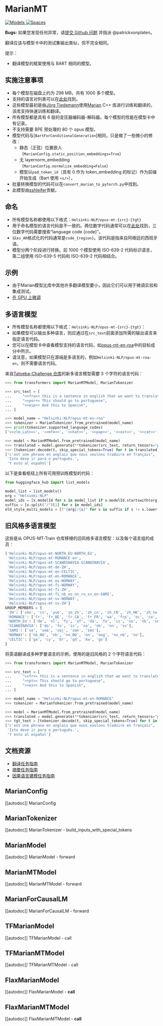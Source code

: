 <!--版权 2020 HuggingFace团队 保留所有权利。

根据Apache许可证，第2.0版（“许可证”）许可；除非符合许可证的规定，否则不得使用此文件。
您可以在以下位置获取许可证的副本 http://www.apache.org/licenses/LICENSE-2.0
除非适用法律要求或书面协议，否则根据许可证分发的软件基于“按原样”分发的基础上，
没有任何保证或条件，无论是明示的还是暗示的。有关许可下的特定语言的权限和限制，请参阅许可证。

⚠️ 请注意，此文件是Markdown格式，但包含特定的语法，用于我们的文档构建器（类似于MDX），可能在您的Markdown查看器中无法正常显示。

-->

# MarianMT

<div class="flex flex-wrap space-x-1">
<a href="https://huggingface.co/models?filter=marian">
<img alt="Models" src="https://img.shields.io/badge/All_model_pages-marian-blueviolet">
</a>
<a href="https://huggingface.co/spaces/docs-demos/opus-mt-zh-en">
<img alt="Spaces" src="https://img.shields.io/badge/%F0%9F%A4%97%20Hugging%20Face-Spaces-blue">
</a>
</div>

**Bugs:** 如果您发现任何异常，请[提交 Github 问题](https://github.com/huggingface/transformers/issues/new?assignees=sshleifer&labels=&template=bug-report.md&title)
并指派 @patrickvonplaten。

翻译应该与模型卡中的测试集输出类似，但不完全相同。

提示：

- 翻译模型的框架使用与 BART 相同的模型。

## 实施注意事项

- 每个模型在磁盘上约为 298 MB，共有 1000 多个模型。
- 支持的语言对列表可以在[此处](https://huggingface.co/Helsinki-NLP)找到。
- 这些模型最初是由[Jörg Tiedemann](https://researchportal.helsinki.fi/en/persons/j%C3%B6rg-tiedemann)使用[Marian](https://marian-nmt.github.io/) C++ 库进行训练和翻译的，该库支持快速训练和翻译。
- 所有模型都是具有 6 层的变压器编码器-解码器。每个模型的性能在模型卡中有记录。
- 不支持需要 BPE 预处理的 80 个 opus 模型。
- 模型代码与[`BartForConditionalGeneration`]相同，只是做了一些微小的修改：
  - 静态（正弦）位置嵌入（`MarianConfig.static_position_embeddings=True`）
  - 无 layernorm_embedding（`MarianConfig.normalize_embedding=False`）
  - 模型以`pad_token_id`（具有 0 作为 token_embedding 的标记）作为前缀开始生成（Bart 使用 `<s/>`），
- 批量转换模型的代码可以在`convert_marian_to_pytorch.py`中找到。
- 此模型由[sshleifer](https://huggingface.co/sshleifer)贡献。

## 命名

- 所有模型名称都使用以下格式：`Helsinki-NLP/opus-mt-{src}-{tgt}`
- 用于命名模型的语言代码是不一致的。两位数字代码通常可以在[此处](https://developers.google.com/admin-sdk/directory/v1/languages)找到，三位数字代码需要搜索“language
  code {code}”。
- 以`es_AR`格式化的代码通常是`code_{region}`。该代码是指来自阿根廷的西班牙语。
- 模型分两个阶段进行转换。前 1000 个模型使用 ISO-639-2 代码标识语言，第二组使用 ISO-639-5 代码和 ISO-639-2 代码相结合。

## 示例

- 由于Marian模型比库中其他许多翻译模型要小，因此它们可以用于微调实验和集成测试。
- [在 GPU 上微调](https://github.com/huggingface/transformers/blob/master/examples/legacy/seq2seq/train_distil_marian_enro.sh)

## 多语言模型

- 所有模型名称都使用以下格式：`Helsinki-NLP/opus-mt-{src}-{tgt}`：
- 如果模型可以输出多种语言，则应通过在`src_text`前面添加所需的输出语言来指定语言代码。
- 您可以在模型卡中查看模型支持的语言代码，如[opus-mt-en-roa](https://huggingface.co/Helsinki-NLP/opus-mt-en-roa)中的目标成分中所示。
- 请注意，如果模型只在源端是多语言的，例如`Helsinki-NLP/opus-mt-roa-en`，则不需要语言代码。

来自[Tatoeba-Challenge 仓库](https://github.com/Helsinki-NLP/Tatoeba-Challenge)的新多语言模型需要 3 个字符的语言代码：

```python
>>> from transformers import MarianMTModel, MarianTokenizer

>>> src_text = [
...     ">>fra<< this is a sentence in english that we want to translate to french",
...     ">>por<< This should go to portuguese",
...     ">>esp<< And this to Spanish",
... ]

>>> model_name = "Helsinki-NLP/opus-mt-en-roa"
>>> tokenizer = MarianTokenizer.from_pretrained(model_name)
>>> print(tokenizer.supported_language_codes)
['>>zlm_Latn<<', '>>mfe<<', '>>hat<<', '>>pap<<', '>>ast<<', '>>cat<<', '>>ind<<', '>>glg<<', '>>wln<<', '>>spa<<', '>>fra<<', '>>ron<<', '>>por<<', '>>ita<<', '>>oci<<', '>>arg<<', '>>min<<']

>>> model = MarianMTModel.from_pretrained(model_name)
>>> translated = model.generate(**tokenizer(src_text, return_tensors="pt", padding=True))
>>> [tokenizer.decode(t, skip_special_tokens=True) for t in translated]
["c'est une phrase en anglais que nous voulons traduire en français",
 'Isto deve ir para o português.',
 'Y esto al español']
```

以下是查看枢纽上所有可用预训练模型的代码：

```python
from huggingface_hub import list_models

model_list = list_models()
org = "Helsinki-NLP"
model_ids = [x.modelId for x in model_list if x.modelId.startswith(org)]
suffix = [x.split("/")[1] for x in model_ids]
old_style_multi_models = [f"{org}/{s}" for s in suffix if s != s.lower()]
```

## 旧风格多语言模型

这些是从 OPUS-MT-Train 仓库移植的旧风格多语言模型：以及每个语言组的成员：

```python no-style
['Helsinki-NLP/opus-mt-NORTH_EU-NORTH_EU',
 'Helsinki-NLP/opus-mt-ROMANCE-en',
 'Helsinki-NLP/opus-mt-SCANDINAVIA-SCANDINAVIA',
 'Helsinki-NLP/opus-mt-de-ZH',
 'Helsinki-NLP/opus-mt-en-CELTIC',
 'Helsinki-NLP/opus-mt-en-ROMANCE',
 'Helsinki-NLP/opus-mt-es-NORWAY',
 'Helsinki-NLP/opus-mt-fi-NORWAY',
 'Helsinki-NLP/opus-mt-fi-ZH',
 'Helsinki-NLP/opus-mt-fi_nb_no_nn_ru_sv_en-SAMI',
 'Helsinki-NLP/opus-mt-sv-NORWAY',
 'Helsinki-NLP/opus-mt-sv-ZH']
GROUP_MEMBERS = {
 'ZH': ['cmn', 'cn', 'yue', 'ze_zh', 'zh_cn', 'zh_CN', 'zh_HK', 'zh_tw', 'zh_TW', 'zh_yue', 'zhs', 'zht', 'zh'],
 'ROMANCE': ['fr', 'fr_BE', 'fr_CA', 'fr_FR', 'wa', 'frp', 'oc', 'ca', 'rm', 'lld', 'fur', 'lij', 'lmo', 'es', 'es_AR', 'es_CL', 'es_CO', 'es_CR', 'es_DO', 'es_EC', 'es_ES', 'es_GT', 'es_HN', 'es_MX', 'es_NI', 'es_PA', 'es_PE', 'es_PR', 'es_SV', 'es_UY', 'es_VE', 'pt', 'pt_br', 'pt_BR', 'pt_PT', 'gl', 'lad', 'an', 'mwl', 'it', 'it_IT', 'co', 'nap', 'scn', 'vec', 'sc', 'ro', 'la'],
 'NORTH_EU': ['de', 'nl', 'fy', 'af', 'da', 'fo', 'is', 'no', 'nb', 'nn', 'sv'],
 'SCANDINAVIA': ['da', 'fo', 'is', 'no', 'nb', 'nn', 'sv'],
 'SAMI': ['se', 'sma', 'smj', 'smn', 'sms'],
 'NORWAY': ['nb_NO', 'nb', 'nn_NO', 'nn', 'nog', 'no_nb', 'no'],
 'CELTIC': ['ga', 'cy', 'br', 'gd', 'kw', 'gv']
}
```

将英语翻译成多种罗曼语言的示例，使用的是旧风格的 2 个字符语言代码：

```python
>>> from transformers import MarianMTModel, MarianTokenizer

>>> src_text = [
...     ">>fr<< this is a sentence in english that we want to translate to french",
...     ">>pt<< This should go to portuguese",
...     ">>es<< And this to Spanish",
... ]

>>> model_name = "Helsinki-NLP/opus-mt-en-ROMANCE"
>>> tokenizer = MarianTokenizer.from_pretrained(model_name)

>>> model = MarianMTModel.from_pretrained(model_name)
>>> translated = model.generate(**tokenizer(src_text, return_tensors="pt", padding=True))
>>> tgt_text = [tokenizer.decode(t, skip_special_tokens=True) for t in translated]
["c'est une phrase en anglais que nous voulons traduire en français", 
 'Isto deve ir para o português.',
 'Y esto al español']
```

## 文档资源

- [翻译任务指南](../tasks/translation)
- [摘要任务指南](../tasks/summarization)
- [因果语言建模任务指南](../tasks/language_modeling)

## MarianConfig

[[autodoc]] MarianConfig

## MarianTokenizer

[[autodoc]] MarianTokenizer
    - build_inputs_with_special_tokens

## MarianModel

[[autodoc]] MarianModel
    - forward

## MarianMTModel

[[autodoc]] MarianMTModel
    - forward

## MarianForCausalLM

[[autodoc]] MarianForCausalLM
    - forward

## TFMarianModel

[[autodoc]] TFMarianModel
    - call

## TFMarianMTModel

[[autodoc]] TFMarianMTModel
    - call

## FlaxMarianModel

[[autodoc]] FlaxMarianModel
    - __call__

## FlaxMarianMTModel

[[autodoc]] FlaxMarianMTModel
    - __call__